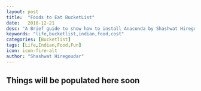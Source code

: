 ```yaml
---
layout: post
title:  "Foods to Eat BucketList"
date:   2018-12-21
desc: "A Brief guide to show how to install Anaconda by Shashwat Hiregoudar"
keywords: "life,bucketlist,indian,food,cost"
categories: [Bucketlist]
tags: [Life,Indian,Food,Fun]
icon: icon-fire-alt
author: "Shashwat Hiregoudar"
---
```


## Things will be populated here soon